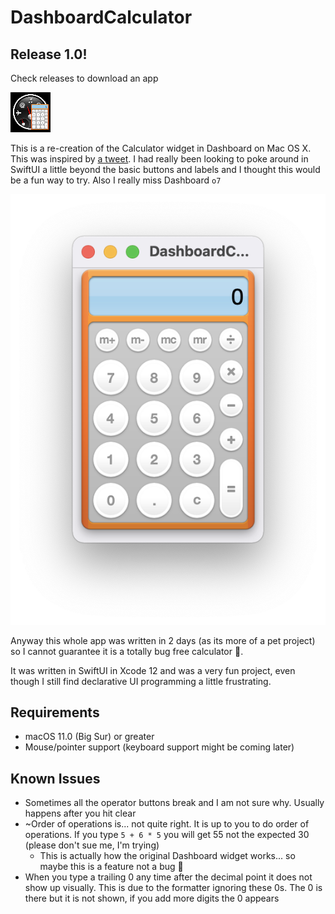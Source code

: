 # DashboardCalculator

## Release 1.0!
Check releases to download an app 



![alt text](https://github.com/elunico/DashboardCalculator/blob/main/icon.png?raw=true)


This is a re-creation of the Calculator widget in Dashboard on Mac OS X. This was inspired by [a tweet](https://twitter.com/BasicAppleGuy/status/1482524358958469124). I had really been looking to poke around in SwiftUI a little beyond the basic buttons and labels and I thought this would be a fun way to try. Also I really miss Dashboard <code>o7</code>


![alt text](https://github.com/elunico/DashboardCalculator/blob/main/sample.png?raw=true)



Anyway this whole app was written in 2 days (as its more of a pet project) so I cannot guarantee it is a totally bug free calculator :grimacing:.

It was written in SwiftUI in Xcode 12 and was a very fun project, even though I still find declarative UI programming a little frustrating.

## Requirements
- macOS 11.0 (Big Sur) or greater
- Mouse/pointer support (keyboard support might be coming later)

## Known Issues
- Sometimes all the operator buttons break and I am not sure why. Usually happens after you hit clear
- ~Order of operations is... not quite right. It is up to you to do order of operations. If you type <code>5 + 6 \* 5</code> you will get 55 not the expected 30 (please don't sue me, I'm trying)
    -  This is actually how the original Dashboard widget works... so maybe this is a feature not a bug 🤨
- When you type a trailing 0 any time after the decimal point it does not show up visually. This is due to the formatter ignoring these 0s. The 0 is there but it is not shown, if you add more digits the 0 appears 

